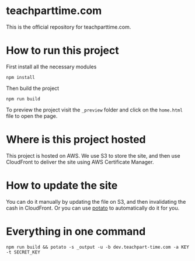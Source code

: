 # teachparttime.com

This is the official repository for teachparttime.com.

# How to run this project

First install all the necessary modules

```
npm install
```

Then build the project

```
npm run build
```

To preview the project visit the `_preview` folder and click on the `home.html` file to open the page.

# Where is this project hosted

This project is hosted on AWS. We use S3 to store the site, and then use CloudFront to deliver the site using AWS Certificate Manager.

# How to update the site

You can do it manually by updating the file on S3, and then invalidating the cash in CloudFront. Or you can use [potato](https://www.npmjs.com/package/@0x4447/potato) to automatically do it for you.

# Everything in one command

`npm run build && potato -s _output -u -b dev.teachpart-time.com -a KEY -t SECRET_KEY`

